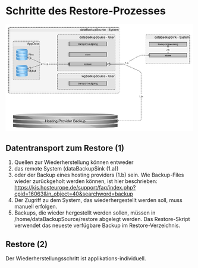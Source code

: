 # Schritte des Restore-Prozesses 

![the restore process][restore process]

[restore process]: /images/10_backup/restore_phases.png "the restore process"

## Datentransport zum Restore (1)
1. Quellen zur Wiederherstellung können entweder 
  1. das remote System (dataBackupSink (1.a))
  2. oder der Backup eines hosting providers (1.b) sein. Wie Backup-Files wieder zurückgeholt werden können, ist hier beschrieben: https://kis.hosteurope.de/support/faq/index.php?cpid=16063&in_object=40&searchword=backup
2. Der Zugriff zu dem System, das wiederhergestellt werden soll, muss manuell erfolgen.
3. Backups, die wieder hergestellt werden sollen, müssen in /home/dataBackupSource/restore abgelegt werden. Das Restore-Skript verwendet das neueste verfügbare Backup im Restore-Verzeichnis.

## Restore (2)
Der Wiederherstellungsschritt ist applikations-individuell.